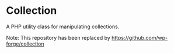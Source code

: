 # Collection

A PHP utility class for manipulating collections.

Note: This repository has been replaced by https://github.com/wp-forge/collection
